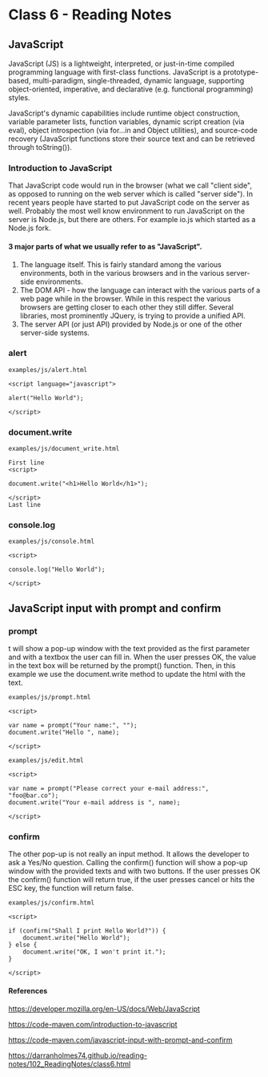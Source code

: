 # Class 6 - Reading Notes

## JavaScript


JavaScript (JS) is a lightweight, interpreted, or just-in-time compiled programming language with first-class functions.
JavaScript is a prototype-based, multi-paradigm, single-threaded, dynamic language, supporting object-oriented, imperative, and declarative (e.g. functional programming) styles.

JavaScript's dynamic capabilities include runtime object construction, variable parameter lists, function variables, dynamic script creation (via eval), object introspection (via for...in and Object utilities), and source-code recovery (JavaScript functions store their source text and can be retrieved through toString()).

### Introduction to JavaScript

That JavaScript code would run in the browser (what we call "client side", as opposed to running on the web server which is called "server side"). 
In recent years people have started to put JavaScript code on the server as well.
Probably the most well know environment to run JavaScript on the server is Node.js, but there are others. For example io.js which started as a Node.js fork.

#### 3 major parts of what we usually refer to as "JavaScript".

1. The language itself. This is fairly standard among the various environments, both in the various browsers and in the various server-side environments.
2. The DOM API - how the language can interact with the various parts of a web page while in the browser. While in this respect the various browsers are getting closer to each other they still differ. Several libraries, most prominently JQuery, is trying to provide a unified API.
3. The server API (or just API) provided by Node.js or one of the other server-side systems.

### alert

```
examples/js/alert.html

<script language="javascript">
 
alert("Hello World");
 
</script>
 ```

### document.write
 ```
 examples/js/document_write.html

First line
<script>
 
document.write("<h1>Hello World</h1>");
 
</script>
Last line
```

### console.log
```
examples/js/console.html

<script>
 
console.log("Hello World");
 
</script>
```
 
## JavaScript input with prompt and confirm

### prompt

t will show a pop-up window with the text provided as the first parameter and with a textbox the user can fill in. When the user presses OK, the value in the text box will be returned by the prompt() function. Then, in this example we use the document.write method to update the html with the text.

```
examples/js/prompt.html

<script>
 
var name = prompt("Your name:", "");
document.write("Hello ", name);
 
</script>
```
```
examples/js/edit.html

<script>
 
var name = prompt("Please correct your e-mail address:", "foo@bar.co");
document.write("Your e-mail address is ", name);
 
</script>
```
### confirm

The other pop-up is not really an input method. It allows the developer to ask a Yes/No question. Calling the confirm() function will show a pop-up window with the provided texts and with two buttons. If the user presses OK the confirm() function will return true, if the user presses cancel or hits the ESC key, the function will return false.

```
examples/js/confirm.html

<script>
 
if (confirm("Shall I print Hello World?")) {
    document.write("Hello World");
} else {
    document.write("OK, I won't print it.");
}
 
</script>
```


#### References

https://developer.mozilla.org/en-US/docs/Web/JavaScript

https://code-maven.com/introduction-to-javascript

https://code-maven.com/javascript-input-with-prompt-and-confirm

https://darranholmes74.github.io/reading-notes/102_ReadingNotes/class6.html